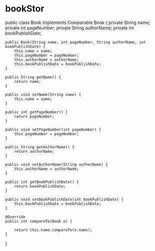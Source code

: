 # bookStor
public class Book implements Comparable Book {
    private String name;
    private int pageNumber;
    private String authorName;
    private int bookPublishDate;

    public Book(String name, int pageNumber, String authorName, int bookPublishDate) {
        this.name = name;
        this.pageNumber = pageNumber;
        this.authorName = authorName;
        this.bookPublishDate = bookPublishDate;
    }

    public String getName() {
        return name;
    }

    public void setName(String name) {
        this.name = name;
    }

    public int getPageNumber() {
        return pageNumber;
    }

    public void setPageNumber(int pageNumber) {
        this.pageNumber = pageNumber;
    }

    public String getAuthorName() {
        return authorName;
    }

    public void setAuthorName(String authorName) {
        this.authorName = authorName;
    }

    public int getBookPublishDate() {
        return bookPublishDate;
    }

    public void setBookPublishDate(int bookPublishDate) {
        this.bookPublishDate = bookPublishDate;
    }

    @Override
    public int compareTo(Book o) {
        
        return this.name.compareTo(o.name);
    }

}
